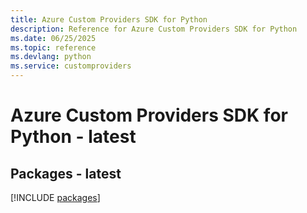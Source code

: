 ```yaml
---
title: Azure Custom Providers SDK for Python
description: Reference for Azure Custom Providers SDK for Python
ms.date: 06/25/2025
ms.topic: reference
ms.devlang: python
ms.service: customproviders
---
```

# Azure Custom Providers SDK for Python - latest
## Packages - latest
[!INCLUDE [packages](custom-providers-index.md)]